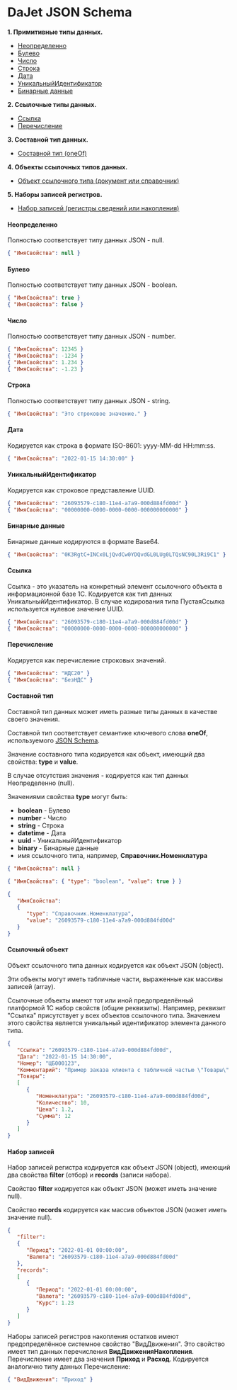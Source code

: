 # DaJet JSON Schema

**1. Примитивные типы данных.**
- [Неопределенно](#Неопределенно)
- [Булево](#Булево)
- [Число](#Число)
- [Строка](#Строка)
- [Дата](#Дата)
- [УникальныйИдентификатор](#УникальныйИдентификатор)
- [Бинарные данные](#Бинарные-данные)

**2. Ссылочные типы данных.**
- [Ссылка](#Ссылка)
- [Перечисление](#Перечисление)

**3. Составной тип данных.**
- [Составной тип (oneOf)](#Составной-тип)

**4. Объекты ссылочных типов данных.**
- [Объект ссылочного типа (документ или справочник)](#Ссылочный-объект)

**5. Наборы записей регистров.**
- [Набор записей (регистры сведений или накопления)](#Набор-записей)



#### Неопределенно
Полностью соответствует типу данных JSON - null.
```json
{ "ИмяСвойства": null }
```

#### Булево
Полностью соответствует типу данных JSON - boolean.
```json
{ "ИмяСвойства": true }
{ "ИмяСвойства": false }
```

#### Число
Полностью соответствует типу данных JSON - number.
```json
{ "ИмяСвойства": 12345 }
{ "ИмяСвойства": -1234 }
{ "ИмяСвойства": 1.234 }
{ "ИмяСвойства": -1.23 }
```

#### Строка
Полностью соответствует типу данных JSON - string.
```json
{ "ИмяСвойства": "Это строковое значение." }
```

#### Дата
Кодируется как строка в формате ISO-8601: yyyy-MM-dd HH:mm:ss.
```json
{ "ИмяСвойства": "2022-01-15 14:30:00" }
```

#### УникальныйИдентификатор
Кодируется как строковое представление UUID.
```json
{ "ИмяСвойства": "26093579-c180-11e4-a7a9-000d884fd00d" }
{ "ИмяСвойства": "00000000-0000-0000-0000-000000000000" }
```

#### Бинарные данные
Бинарные данные кодируются в формате Base64.
```json
{ "ИмяСвойства": "0K3RgtC+INCx0LjQvdCw0YDQvdGL0LUg0LTQsNC90L3Ri9C1" }
```

#### Ссылка
Ссылка - это указатель на конкретный элемент ссылочного объекта в информационной базе 1С.
Кодируется как тип данных УникальныйИдентификатор. В случае кодирования типа ПустаяСсылка
используется нулевое значение UUID.
```json
{ "ИмяСвойства": "26093579-c180-11e4-a7a9-000d884fd00d" }
{ "ИмяСвойства": "00000000-0000-0000-0000-000000000000" }
```

#### Перечисление
Кодируется как перечисление строковых значений.
```json
{ "ИмяСвойства": "НДС20" }
{ "ИмяСвойства": "БезНДС" }
```

#### Составной тип
Составной тип данных может иметь разные типы данных в качестве своего значения.

Составной тип соответствует семантике ключевого слова **oneOf**,
используемого [JSON Schema](https://json-schema.org/understanding-json-schema/reference/combining.html#oneof).

Значение составного типа кодируется как объект, имеющий два свойства: **type** и **value**.

В случае отсутствия значения - кодируется как тип данных Неопределенно (null).

Значениями свойства **type** могут быть:
- **boolean** - Булево
- **number** - Число
- **string** - Строка
- **datetime** - Дата
- **uuid** - УникальныйИдентификатор
- **binary** - Бинарные данные
- имя ссылочного типа, например, **Справочник.Номенклатура**
```json
{ "ИмяСвойства": null }

{ "ИмяСвойства": { "type": "boolean", "value": true } }

{
   "ИмяСвойства":
   {
      "type": "Справочник.Номенклатура",
      "value": "26093579-c180-11e4-a7a9-000d884fd00d"
   }
}
```

#### Ссылочный объект
Объект ссылочного типа данных кодируется как объект JSON (object).

Эти объекты могут иметь табличные части, выраженные как массивы записей (array).

Ссылочные объекты имеют тот или иной предопределённый платформой 1С набор свойств (общие реквизиты).
Например, реквизит "Ссылка" присутствует у всех объектов ссылочного типа.
Значением этого свойства является уникальный идентификатор элемента данного типа.
```json
{
   "Ссылка": "26093579-c180-11e4-a7a9-000d884fd00d",
   "Дата": "2022-01-15 14:30:00",
   "Номер": "ЦБ000123",
   "Комментарий": "Пример заказа клиента с табличной частью \"Товары\".",
   "Товары":
   [
      {
         "Номенклатура": "26093579-c180-11e4-a7a9-000d884fd00d",
         "Количество": 10,
         "Цена": 1.2,
         "Сумма": 12
      }
   ]
}
```

#### Набор записей
Набор записей регистра кодируется как объект JSON (object),
имеющий два свойства **filter** (отбор) и **records** (записи набора).

Свойство **filter** кодируется как объект JSON (может иметь значение null).

Свойство **records** кодируется как массив объектов JSON  (может иметь значение null).
```json
{
   "filter":
   {
      "Период": "2022-01-01 00:00:00",
      "Валюта": "26093579-c180-11e4-a7a9-000d884fd00d"
   },
   "records":
   [
      {
         "Период": "2022-01-01 00:00:00",
         "Валюта": "26093579-c180-11e4-a7a9-000d884fd00d",
         "Курс": 1.23
      }
   ]
}
```
Наборы записей регистров накопления остатков имеют предопределённое системное свойство "ВидДвижения".
Это свойство имеет тип данных перечисления **ВидДвиженияНакопления**. Перечисление имеет два значения
**Приход** и **Расход**. Кодируется аналогично типу данных Перечисление:
```json
{ "ВидДвижения": "Приход" }
```